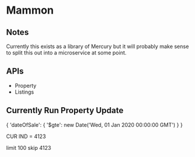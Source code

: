 # Mammon

## Notes

Currently this exists as a library of Mercury but it will probably make sense to split this out into a microservice at some point.

## APIs

- Property
- Listings

## Currently Run Property Update

{
'dateOfSale': {
'\$gte': new Date('Wed, 01 Jan 2020 00:00:00 GMT')
}
}

CUR IND = 4123

limit 100 skip 4123
